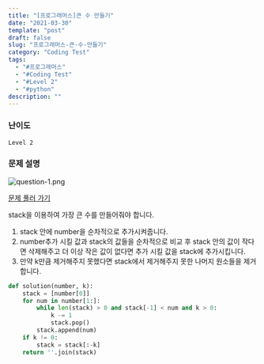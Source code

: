 ```yaml
---
title: "[프로그래머스]큰 수 만들기"
date: "2021-03-30"
template: "post"
draft: false
slug: "프로그래머스-큰-수-만들기"
category: "Coding Test"
tags:
  - "#프로그래머스"
  - "#Coding Test"
  - "#Level 2"
  - "#python"
description: ""
---
```


### 난이도

`Level 2`

### 문제 설명
![question-1.png](/media/posts/2021-03-30---[프로그래머스]-큰-수-만들기/question-1.png)

[문제 풀러 가기](https://programmers.co.kr/learn/courses/30/lessons/42883)

stack을 이용하여 가장 큰 수를 만들어줘야 합니다.

1. stack 안에 number을 순차적으로 추가시켜줍니다.
2. number추가 시킬 값과 stack의 값들을 순차적으로 비교 후 stack 안의 값이 작다면 삭제해주고 더 이상 작은 값이 없다면 추가 시킬 값을 stack에 추가시킵니다.
3. 만약 k만큼 제거해주지 못했다면 stack에서 제거해주지 못한 나머지 원소들을 제거합니다.

```python
def solution(number, k):
    stack = [number[0]]
    for num in number[1:]:
        while len(stack) > 0 and stack[-1] < num and k > 0:
            k -= 1
            stack.pop()
        stack.append(num)
    if k != 0:
        stack = stack[:-k]
    return ''.join(stack)
```